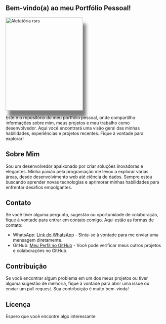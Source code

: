 <p align="center">

   ## Bem-vindo(a) ao meu Portfólio Pessoal!

   <img src="https://giffiles.alphacoders.com/212/212449.gif" style="width:250px; height: 300px; box-shadow: 10px 20px 10px rgba(0, 0, 0, 0.5);" alt="Aletatória rsrs">

 </p> 

  <p>Este é o repositório do meu portfólio pessoal, onde compartilho informações sobre mim, meus projetos e meu trabalho como desenvolvedor. Aqui você encontrará uma visão geral das minhas habilidades, experiências e projetos recentes. Fique à vontade para explorar!</p>

   ## Sobre Mim

  <p>Sou um desenvolvedor apaixonado por criar soluções inovadoras e elegantes. Minha paixão pela programação me levou a explorar várias áreas, desde desenvolvimento web até ciência de dados. Sempre estou buscando aprender novas tecnologias e aprimorar minhas habilidades para enfrentar desafios empolgantes.</p>  
  <h2>Contato</h2>

  <p>Se você tiver alguma pergunta, sugestão ou oportunidade de colaboração, fique à vontade para entrar em contato comigo. Aqui estão as formas de contato:</p>

  <ul>
    <li>WhatsApp: <a href="https://wa.me/+5599991887848">Link do WhatsApp</a> - Sinta-se à vontade para me enviar uma mensagem diretamente.</li>
    <li>GitHub: <a href="https://github.com/pauloRodri29">Meu Perfil no GitHub</a> - Você pode verificar meus outros projetos e colaborações no GitHub.</li>
  </ul>

  ## Contribuição

  <p>Se você encontrar algum problema em um dos meus projetos ou tiver alguma sugestão de melhoria, fique à vontade para abrir uma issue ou enviar um pull request. Sua contribuição é muito bem-vinda!</p>

   ## Licença

  <p>Espero que você encontre algo interessante</p>
